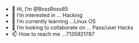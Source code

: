 - 👋 Hi, I’m @BossRoss85
- 👀 I’m interested in ... Hacking 
- 🌱 I’m currently learning ...Linux OS
- 💞️ I’m looking to collaborate on ... Pass/user Hacks
- 📫 How to reach me ...7135921787

<!---
BossRoss85/BossRoss85 is a ✨ special ✨ repository because its `README.md` (this file) appears on your GitHub profile.
You can click the Preview link to take a look at your changes.
--

